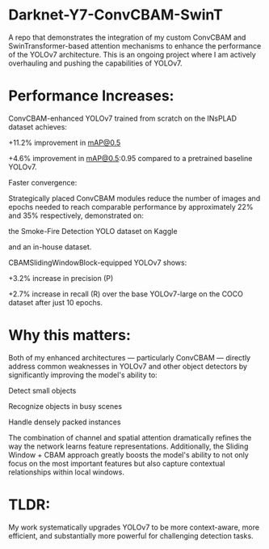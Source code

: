 # Darknet-Y7-ConvCBAM-SwinT
A repo that demonstrates the integration of my custom ConvCBAM and SwinTransformer-based attention mechanisms to enhance the performance of the YOLOv7 architecture.
This is an ongoing project where I am actively overhauling and pushing the capabilities of YOLOv7.

# Performance Increases:

ConvCBAM-enhanced YOLOv7 trained from scratch on the INsPLAD dataset achieves:

+11.2% improvement in mAP@0.5

+4.6% improvement in mAP@0.5:0.95
compared to a pretrained baseline YOLOv7.

Faster convergence:

Strategically placed ConvCBAM modules reduce the number of images and epochs needed to reach comparable performance by approximately 22% and 35% respectively, demonstrated on:

the Smoke-Fire Detection YOLO dataset on Kaggle

and an in-house dataset.

CBAMSlidingWindowBlock-equipped YOLOv7 shows:

+3.2% increase in precision (P)

+2.7% increase in recall (R)
over the base YOLOv7-large on the COCO dataset after just 10 epochs.

# Why this matters:

Both of my enhanced architectures — particularly ConvCBAM — directly address common weaknesses in YOLOv7 and other object detectors by significantly improving the model's ability to:

Detect small objects

Recognize objects in busy scenes

Handle densely packed instances

The combination of channel and spatial attention dramatically refines the way the network learns feature representations.
Additionally, the Sliding Window + CBAM approach greatly boosts the model's ability to not only focus on the most important features but also capture contextual relationships within local windows.

# TLDR:
My work systematically upgrades YOLOv7 to be more context-aware, more efficient, and substantially more powerful for challenging detection tasks.

